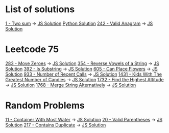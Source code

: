 # List of solutions

[1 - Two sum](https://leetcode.com/problems/two-sum/description/) -> [JS Solution](1-twoSum.js) [Python Solution](1-twoSum.py)
[242 - Valid Anagram](https://leetcode.com/problems/valid-anagram/) -> [JS Solution](242-validAnagram.js)

# Leetcode 75

[283 - Move Zeroes](https://leetcode.com/problems/move-zeroes/) -> [JS Solution](283-moveZeroes.js)
[354 - Reverse Vowels of a String](https://leetcode.com/problems/reverse-vowels-of-a-string/) -> [JS Solution](354-reverseVowelsOfAString.js)
[392 - Is Substring](https://leetcode.com/problems/is-subsequence/description/) -> [JS Solution](392-isSubstring.js)
[605 - Can Place Flowers](https://leetcode.com/problems/can-place-flowers/description) -> [JS Solution](605.canPlaceFlowers.js)
[933 - Number of Recent Calls](https://leetcode.com/problems/number-of-recent-calls/) -> [JS Solution](933.numbersOfRecentCall.js)
[1431 - Kids With The Greatest Number of Candies](https://leetcode.com/problems/kids-with-the-greatest-number-of-candies/) -> [JS Solution](1431-kidsWiththeGreatestNumberofCandies.js)
[1732 - Find the Highest Altitude](https://leetcode.com/problems/find-the-highest-altitude/) -> [JS Solution](1732-findTheHighestAltitude.js)
[1768 - Merge String Alternatively](https://leetcode.com/problems/merge-strings-alternately/description) -> [JS Solution](1768-mergeStringsAlternatively.js)

# Random Problems

[11 - Container With Most Water](https://leetcode.com/problems/container-with-most-water/description/) -> [JS Solution](11-containerWithMostWater.js)
[20 - Valid Parentheses](https://leetcode.com/problems/valid-parentheses/) -> [JS Solution](20-validParentheses.js)
[217 - Contains Duplicate](https://leetcode.com/problems/contains-duplicate/description/) -> [JS Solution](217-containsDuplicate.js)
